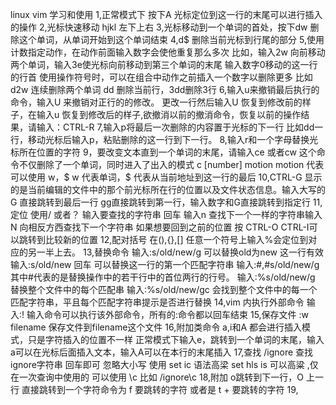 linux vim 学习和使用
1,正常模式下 按下A 光标定位到这一行的末尾可以进行插入的操作
2,光标快速移动 hjkl 左下上右
3,光标移动到一个单词的首处，按下dw 删除这个单词，从单词开始到这个单词结束
4,d$ 删除当前光标到行尾的部分
5,使用计数指定动作，在动作前面输入数字会使他重复那么多次
	比如，输入2w 向前移动两个单词，输入3e使光标向前移动到第三个单词的末尾
	输入数字0移动的这一行的行首
	使用操作符号时，可以在组合中动作之前插入一个数字以删除更多
	比如 d2w 连续删除两个单词
	dd 删除当前行，3dd删除3行
6,输入u来撤销最后执行的命令，输入U 来撤销对正行的的修改。
	更改一行然后输入U 恢复到修改前的样子，在输入u 恢复到修改后的样子,欲撤消以前的撤消命令，恢复以前的操作结果，请输入：CTRL-R
7,输入p将最后一次删除的内容置于光标的下一行
	比如dd一行，移动光标后输入p，粘贴删除的这一行到下一行。
8,输入r和一个字母替换光标所在位置的字符
9，要改变文本直到一个单词的末尾，请输入ce 或者cw 这个命令不仅删除了一个单词，同时进入了出入的模式
	c [number] motion  motion 代表 可以使用 w，$ 
	w 代表单词，$ 代表从当前地址到这一行的最后
10,CTRL-G 显示的是当前编辑的文件中的那个前光标所在行的位置以及文件状态信息。输入大写的G 直接跳转到最后一行
	gg直接跳转到第一行，输入数字和G直接跳转到指定行
11,定位 使用/ 或者？ 输入要查找的字符串 回车 输入n 查找下一个一样的字符串输入N 向相反方西查找下一个字符串
	如果想要回到之前的位置 按 CTRL-O CTRL-I可以跳转到比较新的位置
12,配对括号
	在(),{},[] 任意一个符号上输入%会定位到对应的另一半上去。
13,替换命令
	输入:s/old/new/g 可以替换old为new 这一行有效
	输入:s/old/new 回车 可以替换这一行的第一个匹配字符串
	输入:#,#s/old/new/g 其中#代表的是替换操作中的若干行中的首位两行的行号。
	输入:%s/old/new/g 替换整个文件中的每个匹配串
	输入:%s/old/new/gc 会找到整个文件中的每一个匹配字符串，平且每个匹配字符串提示是否进行替换
14,vim 内执行外部命令
	输入:! 输入命令可以执行该外部命令，所有的:命令都以回车结束
15,保存文件 
	:w filename 保存文件到filename这个文件
16,附加类命令
	a,i和A 都会进行插入模式，只是字符插入的位置不一样
	正常模式下输入e，跳转到一个单词的末尾，输入a可以在光标后面插入文本，输入A可以在本行的末尾插入
17,查找
	/ignore 查找ignore字符串 回车即可 忽略大小写 使用 set ic 
	语法高梁 set hls is 可以高粱 ,仅在一次查询中使用的 可以使用 \c  比如 /ignore\c 
18,附加
	o跳转到下一行，O 上一行
	直接跳转到一个字符命令为 f 要跳转的字符 或者是 t + 要跳转的字符
19,









